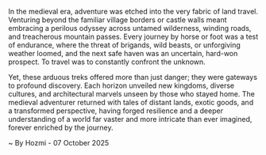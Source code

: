 
In the medieval era, adventure was etched into the very fabric of land travel. Venturing beyond the familiar village borders or castle walls meant embracing a perilous odyssey across untamed wilderness, winding roads, and treacherous mountain passes. Every journey by horse or foot was a test of endurance, where the threat of brigands, wild beasts, or unforgiving weather loomed, and the next safe haven was an uncertain, hard-won prospect. To travel was to constantly confront the unknown.

Yet, these arduous treks offered more than just danger; they were gateways to profound discovery. Each horizon unveiled new kingdoms, diverse cultures, and architectural marvels unseen by those who stayed home. The medieval adventurer returned with tales of distant lands, exotic goods, and a transformed perspective, having forged resilience and a deeper understanding of a world far vaster and more intricate than ever imagined, forever enriched by the journey.

~ By Hozmi - 07 October 2025
